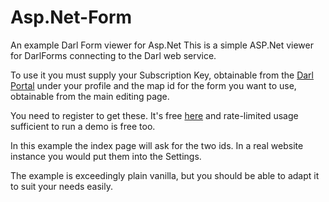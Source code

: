 # Asp.Net-Form
An example Darl Form viewer for Asp.Net
This is a simple ASP.Net viewer for DarlForms connecting to the Darl web service. 

To use it you must supply your Subscription Key, obtainable from the [Darl Portal](https://darlinf.portal.azure-api.net/) under your profile and the map id for the form you want to use, obtainable from the main editing page.

You need to register to get these. It's free [here](https://darlinfsupport.azurewebsites.net/Account/Register) and rate-limited usage sufficient to run a demo is free too. 

In this example the index page will ask for the two ids. In a real website instance you would put them into the Settings.

The example is exceedingly plain vanilla, but you should be able to adapt it to suit your needs easily.
